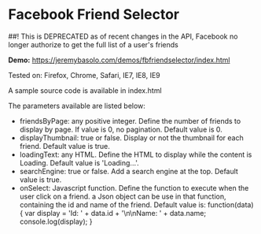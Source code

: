 # Facebook Friend Selector

##! This is DEPRECATED as of recent changes in the API, Facebook no longer authorize to get the full list of a user's friends

**Demo:** https://jeremybasolo.com/demos/fbfriendselector/index.html

Tested on:
Firefox, Chrome, Safari, IE7, IE8, IE9


A sample source code is available in index.html


The parameters available are listed below:

- friendsByPage: any positive integer. Define the number of friends to display by page. If value is 0, no pagination. Default value is 0.
- displayThumbnail: true or false. Display or not the thumbnail for each friend. Default value is true.
- loadingText: any HTML. Define the HTML to display while the content is Loading. Default value is 'Loading...'.
- searchEngine: true or false. Add a search engine at the top. Default value is true.
- onSelect: Javascript function. Define the function to execute when the user click on a friend. a Json object can be use in that function, containing the id and name of the friend. 
Default value is:
function(data) {
  	var display = 'Id: ' + data.id + '\n\nName: ' + data.name;
	console.log(display);
}
